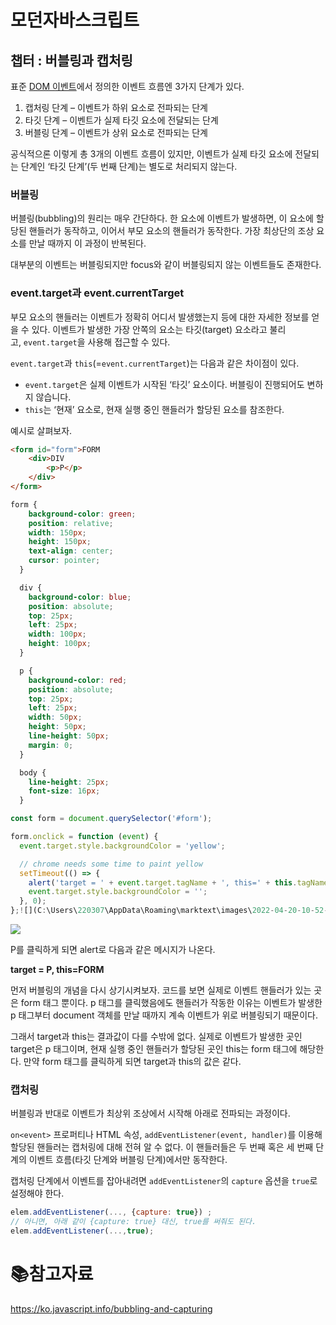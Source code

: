 # 모던자바스크립트

## 챕터 : 버블링과 캡처링

표준 [DOM 이벤트](http://www.w3.org/TR/DOM-Level-3-Events/)에서 정의한 이벤트 흐름엔 3가지 단계가 있다.

1. 캡처링 단계 – 이벤트가 하위 요소로 전파되는 단계
2. 타깃 단계 – 이벤트가 실제 타깃 요소에 전달되는 단계
3. 버블링 단계 – 이벤트가 상위 요소로 전파되는 단계

공식적으론 이렇게 총 3개의 이벤트 흐름이 있지만, 이벤트가 실제 타깃 요소에 전달되는 단계인 ‘타깃 단계’(두 번째 단계)는 별도로 처리되지 않는다. 

### 버블링

버블링(bubbling)의 원리는 매우 간단하다. 한 요소에 이벤트가 발생하면, 이 요소에 할당된 핸들러가 동작하고, 이어서 부모 요소의 핸들러가 동작한다. 가장 최상단의 조상 요소를 만날 때까지 이 과정이 반복된다.

대부분의 이벤트는 버블링되지만 focus와 같이 버블링되지 않는 이벤트들도 존재한다.

### event.target과 event.currentTarget

부모 요소의 핸들러는 이벤트가 정확히 어디서 발생했는지 등에 대한 자세한 정보를 얻을 수 있다. 이벤트가 발생한 가장 안쪽의 요소는 타깃(target) 요소라고 불리고, `event.target`을 사용해 접근할 수 있다.

`event.target`과 `this`(=`event.currentTarget`)는 다음과 같은 차이점이 있다.

- `event.target`은 실제 이벤트가 시작된 ‘타깃’ 요소이다. 버블링이 진행되어도 변하지 않습니다.
- `this`는 ‘현재’ 요소로, 현재 실행 중인 핸들러가 할당된 요소를 참조한다.

예시로 살펴보자.

```html
<form id="form">FORM
    <div>DIV
        <p>P</p>
    </div>
</form>
```

```css
form {
    background-color: green;
    position: relative;
    width: 150px;
    height: 150px;
    text-align: center;
    cursor: pointer;
  }

  div {
    background-color: blue;
    position: absolute;
    top: 25px;
    left: 25px;
    width: 100px;
    height: 100px;
  }

  p {
    background-color: red;
    position: absolute;
    top: 25px;
    left: 25px;
    width: 50px;
    height: 50px;
    line-height: 50px;
    margin: 0;
  }

  body {
    line-height: 25px;
    font-size: 16px;
  }
```

```javascript
const form = document.querySelector('#form');

form.onclick = function (event) {
  event.target.style.backgroundColor = 'yellow';

  // chrome needs some time to paint yellow
  setTimeout(() => {
    alert('target = ' + event.target.tagName + ', this=' + this.tagName);
    event.target.style.backgroundColor = '';
  }, 0);
};![](C:\Users\220307\AppData\Roaming\marktext\images\2022-04-20-10-52-51-image.png)
```

![](C:\Users\220307\AppData\Roaming\marktext\images\2022-04-20-10-53-17-image.png)

P를 클릭하게 되면 alert로 다음과 같은 메시지가 나온다.

**target = P, this=FORM**

먼저 버블링의 개념을 다시 상기시켜보자. 코드를 보면 실제로 이벤트 핸들러가 있는 곳은 form 태그 뿐이다. p 태그를 클릭했음에도 핸들러가 작동한 이유는 이벤트가 발생한 p 태그부터 document 객체를 만날 때까지 계속 이벤트가 위로 버블링되기 때문이다.

그래서 target과 this는 결과값이 다를 수밖에 없다. 실제로 이벤트가 발생한 곳인 target은 p 태그이며, 현재 실행 중인 핸들러가 할당된 곳인 this는 form 태그에 해당한다. 만약 form 태그를 클릭하게 되면 target과 this의 값은 같다.

### 캡처링

버블링과 반대로 이벤트가 최상위 조상에서 시작해 아래로 전파되는 과정이다.

`on<event>` 프로퍼티나 HTML 속성, `addEventListener(event, handler)`를 이용해 할당된 핸들러는 캡처링에 대해 전혀 알 수 없다. 이 핸들러들은 두 번째 혹은 세 번째 단계의 이벤트 흐름(타깃 단계와 버블링 단계)에서만 동작한다.

캡처링 단계에서 이벤트를 잡아내려면 `addEventListener`의 `capture` 옵션을 `true`로 설정해야 한다.

```javascript
elem.addEventListener(..., {capture: true}) ;
// 아니면, 아래 같이 {capture: true} 대신, true를 써줘도 된다.
elem.addEventListener(...,true);
```

# :books:참고자료

https://ko.javascript.info/bubbling-and-capturing
